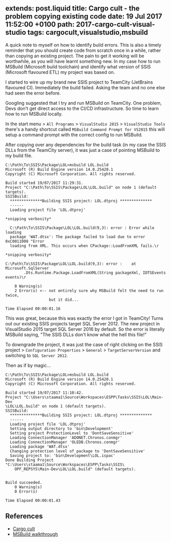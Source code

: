 extends: post.liquid
title: Cargo cult - the problem copying existing code
date: 19 Jul 2017 11:52:00 +0100
path: 2017-cargo-cult-visual-studio
tags: cargocult,visualstudio,msbuild
---
A quick note to myself on how to identify build errors. This is also a timely 
reminder that you should create code from scratch once in a while, rather than 
copying an existing project. The pain to get it working will be worthwhile, as 
you will have learnt something new. In my case how to run MSBuild (Microsoft 
build toolchain) and identify what version of SSIS (Microsoft flavoured ETL) my 
project was based on.

I started to wire up my brand new SSIS project to TeamCity (JetBrains flavoured 
CI). Immediately the build failed. Asking the team and no one else had seen the 
error before.

Googling suggested that I try and run MSBuild on TeamCity. One problem, Devs 
don't get direct access to the CI/CD infrastructure. So time to learn how to 
run MSBuild locally.

In the start menu > `All Programs` > `VisualStudio 2015` > `VisualStudio Tools` 
there's a handy shortcut called `MSBuild Command Prompt for VS2015` this will 
setup a command prompt with the correct config to run MSBuild.

After copying over any dependencies for the build task (in my case the SSIS 
DLLs from the TeamCity server), it was just a case of pointing MSBuild to my
build file.

```
C:\Path\To\SSIS\Package\LOL>msbuild LOL.build
Microsoft (R) Build Engine version 14.0.25420.1
Copyright (C) Microsoft Corporation. All rights reserved.

Build started 19/07/2017 11:29:31.
Project "C:\Path\To\SSIS\Package\LOL\LOL.build" on node 1 (default targets).
SSISBuild:
  **************Building SSIS project: LOL.dtproj **************
  ------
  Loading project file 'LOL.dtproj'

*snipping verbosity*

  C:\Path\To\SSIS\Package\LOL\LOL.build(9,3): error : Error while loading 
  package 'WAT.dtsx': The package failed to load due to error 0xC0011008 "Error 
  loading from XML. This occurs when CPackage::LoadFromXML fails.\r

*snipping verbosity*

C:\Path\To\SSIS\Package\LOL\LOL.build(9,3): error :    at Microsoft.SqlServer
		.Dts.Runtime.Package.LoadFromXML(String packageXml, IDTSEvents events)\r

    0 Warning(s)
    2 Error(s) <-- not entirely sure why MSBuild felt the need to run twice, 
                   but it did...

Time Elapsed 00:00:01.16
```

This was great, because this was exactly the error I got in TeamCity! Turns out 
our existing SSIS projects target SQL Server 2012. The new project in 
VisualStudio 2015 target SQL Server 2016 by default. So the error is literally
MSBuild saying, "The SSIS DLLs don't know what the hell this file!"

To downgrade the project, it was just the case of right clicking on the SSIS 
project > `Configuration Properties` > `General` > `TargetServerVersion` and 
switching to `SQL Server 2012`.

Then as if by magic...

```
C:\Path\To\SSIS\Package\LOL>msbuild LOL.build
Microsoft (R) Build Engine version 14.0.25420.1
Copyright (C) Microsoft Corporation. All rights reserved.

Build started 19/07/2017 11:10:42.
Project "C:\Users\staama1\Source\Workspaces\ESPP\Tasks\SSIS\LOL\Main-Dev
\LOL\LOL.build" on node 1 (default targets).
SSISBuild:
  **************Building SSIS project: LOL.dtproj **************
  ------
  Loading project file 'LOL.dtproj'
  Setting output directory to 'bin\Development'
  Setting project ProtectionLevel to 'DontSaveSensitive'
  Loading ConnectionManager 'ADONET.Chronos.conmgr'
  Loading ConnectionManager 'OLEDB.Chronos.conmgr'
  Loading package 'WAT.dtsx'
  Changing protection level of package to 'DontSaveSensitive'
  Saving project to: 'bin\Development\LOL.ispac'
Done Building Project "C:\Users\staama1\Source\Workspaces\ESPP\Tasks\SSIS\
	OPF_REPSYS\Main-Dev\LOL\LOL.build" (default targets).


Build succeeded.
    0 Warning(s)
    0 Error(s)

Time Elapsed 00:00:01.43
```

## References

- [Cargo cult](https://en.wikipedia.org/wiki/Cargo_cult)
- [MSBuild walkthrough](https://docs.microsoft.com/en-gb/visualstudio/msbuild/walkthrough-using-msbuild)
